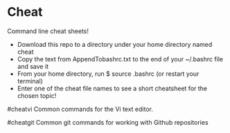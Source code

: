 # Cheat
Command line cheat sheets!

- Download this repo to a directory under your home directory named cheat
- Copy the text from AppendTobashrc.txt to the end of your ~/.bashrc file and save it
- From your home directory, run $ source .bashrc (or restart your terminal)
- Enter one of the cheat file names to see a short cheatsheet for the chosen topic!

#cheatvi
Common commands for the Vi text editor.

#cheatgit
Common git commands for working with Github repositories
